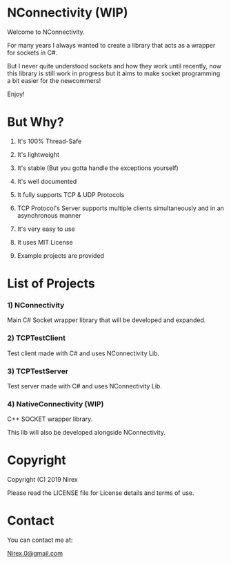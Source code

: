 # NConnectivity (WIP)

Welcome to NConnectivity.

For many years I always wanted to create a library that acts as a wrapper for sockets in C#.

But I never quite understood sockets and how they work until recently, now this library is still work in progress but it aims to make socket programming a bit easier for the newcommers!

Enjoy!

# But Why?

1) It's 100% Thread-Safe

2) It's lightweight

3) It's stable (But you gotta handle the exceptions yourself)

4) It's well documented

5) It fully supports TCP & UDP Protocols

6) TCP Protocol's Server supports multiple clients simultaneously and in an asynchronous manner

7) It's very easy to use 

8) It uses MIT License 

9) Example projects are provided

# List of Projects

### 1) NConnectivity

Main C# Socket wrapper library that will be developed and expanded.

### 2) TCPTestClient

Test client made with C# and uses NConnectivity Lib.

### 3) TCPTestServer

Test server made with C# and uses NConnectivity Lib.

### 4) NativeConnectivity (WIP)

C++ SOCKET wrapper library.

This lib will also be developed alongside NConnectivity.

# Copyright

Copyright (C) 2019 Nirex

Please read the LICENSE file for License details and terms of use.

# Contact

You can contact me at:

Nirex.0@gmail.com
